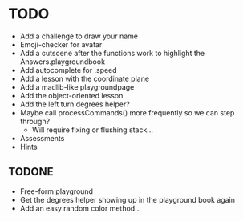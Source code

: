 # TODO
* Add a challenge to draw your name
* Emoji-checker for avatar
* Add a cutscene after the functions work to highlight the Answers.playgroundbook
* Add autocomplete for .speed
* Add a lesson with the coordinate plane
* Add a madlib-like playgroundpage
* Add the object-oriented lesson
* Add the left turn degrees helper?
* Maybe call processCommands() more frequently so we can step through?
   * Will require fixing or flushing stack...
* Assessments
* Hints

## TODONE
* Free-form playground
* Get the degrees helper showing up in the playground book again
* Add an easy random color method...
